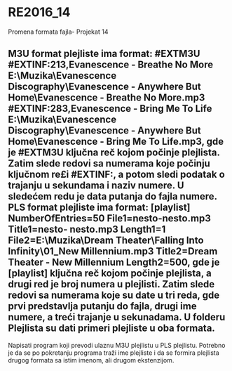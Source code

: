 # RE2016_14
Promena formata fajla- Projekat 14

M3U format plejliste ima format:
#EXTM3U
#EXTINF:213,Evanescence - Breathe No More
E:\Muzika\Evanescence Discography\Evanescence - Anywhere But Home\Evanescence -
Breathe No More.mp3
#EXTINF:283,Evanescence - Bring Me To Life
E:\Muzika\Evanescence Discography\Evanescence - Anywhere But Home\Evanescence -
Bring Me To Life.mp3,
gde je #EXTM3U ključna reč kojom počinje plejlista. Zatim slede redovi sa numerama koje počinju
ključnom re£i #EXTINF:, a potom sledi podatak o trajanju u sekundama i naziv numere. U
sledećem redu je data putanja do fajla numere.
PLS format plejliste ima format:
[playlist]
NumberOfEntries=50
File1=nesto-nesto.mp3
Title1=nesto- nesto.mp3
Length1=1
File2=E:\Muzika\Dream Theater\Falling Into Infinity\01_New Millennium.mp3
Title2=Dream Theater - New Millennium
Length2=500,
gde je [playlist] ključna reč kojom počinje plejlista, a drugi red je broj numera u plejlisti.
Zatim slede redovi sa numerama koje su date u tri reda, gde prvi predstavlja putanju do fajla,
drugi ime numere, a treći trajanje u sekunadama.
U folderu Plejlista su dati primeri plejliste u oba formata.
-----------------------------------------------------------------------------------------------------------------

Napisati program koji prevodi ulaznu M3U plejlistu u PLS plejlistu. Potrebno je da se po pokretanju
programa traži ime plejliste i da se formira plejlista drugog formata sa istim imenom, ali
drugom ekstenzijom.
